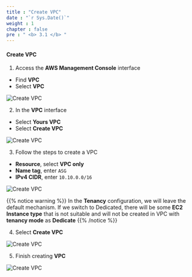 ```yaml
---
title : "Create VPC"
date : "`r Sys.Date()`"
weight : 1
chapter : false
pre : " <b> 3.1 </b> "
---
```


#### Create VPC

1. Access the **AWS Management Console** interface

- Find **VPC**
- Select **VPC**

![Create VPC](/images/3-Prerequiste/3.1-vpcandsubnet/0001-createvpcandsubnet.png?featherlight=false&width=90pc)

2. In the **VPC** interface

- Select **Yours VPC**
- Select **Create VPC**

![Create VPC](/images/3-Prerequiste/3.1-vpcandsubnet/0002-createvpcandsubnet.png?featherlight=false&width=90pc)

3. Follow the steps to create a VPC

- **Resource**, select **VPC only**
- **Name tag**, enter `ASG`
- **IPv4 CIDR**, enter `10.10.0.0/16`

![Create VPC](/images/3-Prerequiste/3.1-vpcandsubnet/0003-createvpcandsubnet.png?featherlight=false&width=90pc)

{{% notice warning %}}
In the **Tenancy** configuration, we will leave the default mechanism. If we switch to Dedicated, there will be some **EC2 Instance type** that is not suitable and will not be created in VPC with **tenancy mode** as **Dedicate**
{{% /notice %}}

4. Select **Create VPC**

![Create VPC](/images/3-Prerequiste/3.1-vpcandsubnet/0004-createvpcandsubnet.png?featherlight=false&width=90pc)

5. Finish creating **VPC**

![Create VPC](/images/3-Prerequiste/3.1-vpcandsubnet/0005-createvpcandsubnet.png?featherlight=false&width=90pc)
